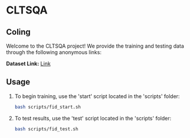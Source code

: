 # CLTSQA

## Coling

Welcome to the CLTSQA project! We provide the training and testing data through the following anonymous links:

**Dataset Link:** [Link](https://drive.google.com/file/d/1n5MaspeiIv2pNDgk2UjaJIEvkvHD3BE7/view?usp=drive_link)

## Usage

1. To begin training, use the 'start' script located in the 'scripts' folder:

   ```bash
   bash scripts/fid_start.sh

2. To test results, use the 'test' script located in the 'scripts' folder:

   ```bash
   bash scripts/fid_test.sh
